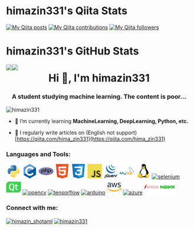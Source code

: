 # himazin331's Qiita Stats
[![My Qiita posts](https://qiita-badge.apiapi.app/s/hima_zin331/posts.svg)](http://qiita.com/hima_zin331)
[![My Qiita contributions](https://qiita-badge.apiapi.app/s/hima_zin331/contributions.svg)](http://qiita.com/hima_zin331)
[![My Qiita followers](https://qiita-badge.apiapi.app/s/hima_zin331/followers.svg)](http://qiita.com/hima_zin331)

# himazin331's GitHub Stats
<div>
<a href="https://github.com/anuraghazra/github-readme-stats">
  <img align="left" src="https://github-readme-stats.vercel.app/api?username=himazin331&count_private=true&show_icons=true" />
</a>
<a href="https://github.com/anuraghazra/github-readme-stats">
  <img align="left" src="https://github-readme-stats.vercel.app/api/top-langs/?username=himazin331" />
</a>
</div>

<h1 align="center">Hi 👋, I'm himazin331</h1>
<h3 align="center">A student studying machine learning. The content is poor...</h3>

<p align="left"> <img src="https://komarev.com/ghpvc/?username=himazin331&label=Profile%20views&color=0e75b6&style=flat" alt="himazin331" /> </p>

- 🌱 I’m currently learning **MachineLearning, DeepLearning, Python, etc.**

- 📝 I regularly write articles on (English not support) [https://qiita.com/hima_zin331](https://qiita.com/hima_zin331)

<h3 align="left">Languages and Tools:</h3>
<p align="left">
<a href="https://www.python.org" target="_blank"><img src="https://raw.githubusercontent.com/devicons/devicon/master/icons/python/python-original.svg" alt="python" width="40" height="40"/></a> 
<a href="https://www.cprogramming.com/" target="_blank"><img src="https://raw.githubusercontent.com/devicons/devicon/master/icons/c/c-original.svg" alt="c" width="40" height="40"/></a>
<a href="https://www.php.net" target="_blank"><img src="https://raw.githubusercontent.com/devicons/devicon/master/icons/php/php-original.svg" alt="php" width="40" height="40"/></a>
<a href="https://www.w3.org/html/" target="_blank"><img src="https://raw.githubusercontent.com/devicons/devicon/master/icons/html5/html5-original.svg" alt="html5" width="40" height="40"/></a>
<a href="https://www.w3schools.com/css/" target="_blank"><img src="https://raw.githubusercontent.com/devicons/devicon/master/icons/css3/css3-original.svg" alt="css3" width="40" height="40"/></a>
<a href="https://developer.mozilla.org/en-US/docs/Web/JavaScript" target="_blank"><img src="https://raw.githubusercontent.com/devicons/devicon/master/icons/javascript/javascript-original.svg" alt="javascript" width="40" height="40"/></a>
<a href="https://jquery.com/" target="_blank"> <img src="https://raw.githubusercontent.com/devicons/devicon/master/icons/jquery/jquery-original-wordmark.svg" alt="jquery" width="40" height="40"/></a>   
<a href="https://www.mysql.com/" target="_blank"><img src="https://raw.githubusercontent.com/devicons/devicon/master/icons/mysql/mysql-original-wordmark.svg" alt="mysql" width="40" height="40"/></a> 
<a href="https://www.linux.org/" target="_blank"><img src="https://raw.githubusercontent.com/devicons/devicon/master/icons/linux/linux-original.svg" alt="linux" width="40" height="40"/></a>
<a href="https://www.selenium.dev" target="_blank"><img src="https://raw.githubusercontent.com/detain/svg-logos/780f25886640cef088af994181646db2f6b1a3f8/svg/selenium-logo.svg" alt="selenium" width="40" height="40"/></a>
<a href="https://httpd.apache.org/" target="_blank"> <img src="https://raw.githubusercontent.com/devicons/devicon/master/icons/qt/qt-original.svg" alt="qt" width="40" height="40"/></a>
<a href="https://opencv.org/" target="_blank"><img src="https://www.vectorlogo.zone/logos/opencv/opencv-icon.svg" alt="opencv" width="40" height="40"/></a>
<a href="https://www.tensorflow.org" target="_blank"><img src="https://www.vectorlogo.zone/logos/tensorflow/tensorflow-icon.svg" alt="tensorflow" width="40" height="40"/></a>
<a href="https://www.arduino.cc/" target="_blank"><img src="https://cdn.worldvectorlogo.com/logos/arduino-1.svg" alt="arduino" width="40" height="40"/></a>
<a href="https://aws.amazon.com" target="_blank"><img src="https://raw.githubusercontent.com/devicons/devicon/master/icons/amazonwebservices/amazonwebservices-original-wordmark.svg" alt="aws" width="40" height="40"/></a>
<a href="https://azure.microsoft.com/en-in/" target="_blank"> <img src="https://www.vectorlogo.zone/logos/microsoft_azure/microsoft_azure-icon.svg" alt="azure" width="40" height="40"/></a>
<a href="https://httpd.apache.org/" target="_blank"> <img src="https://raw.githubusercontent.com/devicons/devicon/master/icons/apache/apache-original-wordmark.svg" alt="apache" width="40" height="40"/></a>
<a href="https://httpd.apache.org/" target="_blank"> <img src="https://raw.githubusercontent.com/devicons/devicon/master/icons/nginx/nginx-original.svg" alt="nginx" width="40" height="40"/></a>
</p>


<h3 align="left">Connect with me:</h3>
<p align="left">
<a href="https://twitter.com/himazin_shotaml" target="blank"><img align="center" src="https://cdn.jsdelivr.net/npm/simple-icons@3.0.1/icons/twitter.svg" alt="himazin_shotaml" height="30" width="40" /></a>
<a href="https://fb.com/himazin331" target="blank"><img align="center" src="https://cdn.jsdelivr.net/npm/simple-icons@3.0.1/icons/facebook.svg" alt="himazin331" height="30" width="40" /></a>
</p>
